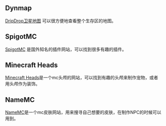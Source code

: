 ## Dynmap

[DripDrop卫星地图](http://txyminecraft.club:8123/) 可以很方便地查看整个生存区的地图。

## SpigotMC

[SpigotMC](https://www.spigotmc.org/) 是国外知名的插件网站，可以找到很多有趣的插件。

## Minecraft Heads

[Minecraft Heads](https://minecraft-heads.com/)是一个mc头颅的网站，可以找到有趣的头颅来制作宠物，或者用头颅作为装饰。

## NameMC

[NameMC](https://namemc.com/)是一个mc皮肤网站，用来搜寻自己想要的皮肤，在制作NPC的时候可以用到。

